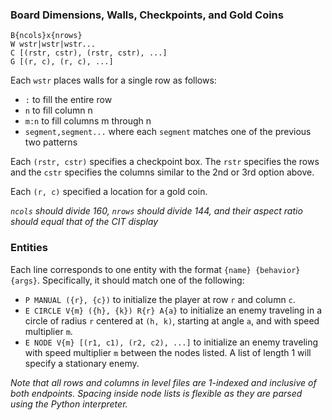 ### Board Dimensions, Walls, Checkpoints, and Gold Coins
```
B{ncols}x{nrows}
W wstr|wstr|wstr...
C [(rstr, cstr), (rstr, cstr), ...]
G [(r, c), (r, c), ...]
```
Each `wstr` places walls for a single row as follows:
* `:` to fill the entire row
* `n` to fill column n
* `m:n` to fill columns m through n
* `segment,segment...` where each `segment` matches one of the previous two patterns

Each `(rstr, cstr)` specifies a checkpoint box.  The `rstr` specifies the rows and the `cstr` specifies the columns similar to the 2nd or 3rd option above.

Each `(r, c)` specified a location for a gold coin.

*`ncols` should divide 160, `nrows` should divide 144, and their aspect ratio should equal that of the CIT display*

### Entities
Each line corresponds to one entity with the format `{name} {behavior} {args}`. Specifically, it should match one of the following:
* `P MANUAL ({r}, {c})` to initialize the player at row `r` and column `c`.
* `E CIRCLE V{m} ({h}, {k}) R{r} A{a}` to initialize an enemy traveling in a circle of radius `r` centered at `(h, k)`, starting at angle `a`, and with speed multiplier `m`.
* `E NODE V{m} [(r1, c1), (r2, c2), ...]` to initialize an enemy traveling with speed multiplier `m` between the nodes listed. A list of length 1 will specify a stationary enemy.

*Note that all rows and columns in level files are 1-indexed and inclusive of both endpoints. Spacing inside node lists is flexible as they are parsed using the Python interpreter.*
